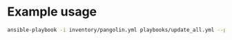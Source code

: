 # Example usage
```sh
ansible-playbook -i inventory/pangolin.yml playbooks/update_all.yml --private-key ~/.ssh/scaleway_vm_pangolin
````
